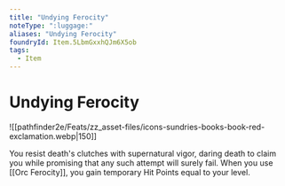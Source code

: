 ```yaml
---
title: "Undying Ferocity"
noteType: ":luggage:"
aliases: "Undying Ferocity"
foundryId: Item.5LbmGxxhQJm6X5ob
tags:
  - Item
---
```


# Undying Ferocity
![[pathfinder2e/Feats/zz_asset-files/icons-sundries-books-book-red-exclamation.webp|150]]

You resist death's clutches with supernatural vigor, daring death to claim you while promising that any such attempt will surely fail. When you use [[Orc Ferocity]], you gain temporary Hit Points equal to your level.
